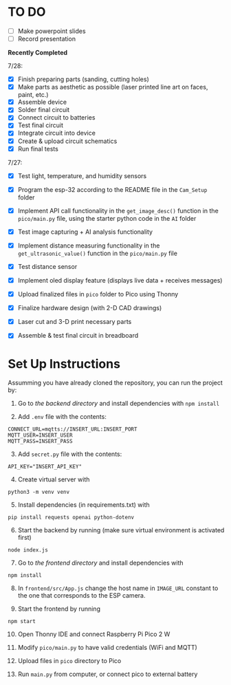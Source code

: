 # TO DO

- [ ] Make powerpoint slides
- [ ] Record presentation

**Recently Completed**

7/28:
- [X] Finish preparing parts (sanding, cutting holes)
- [X] Make parts as aesthetic as possible (laser printed line art on faces, paint, etc.)
- [X] Assemble device
- [X] Solder final circuit
- [X] Connect circuit to batteries
- [X] Test final circuit
- [X] Integrate circuit into device
- [X] Create & upload circuit schematics
- [X] Run final tests

7/27:
- [X] Test light, temperature, and humidity sensors
- [X] Program the esp-32 according to the README file in the `Cam_Setup` folder
- [X] Implement API call functionality in the `get_image_desc()` function in the `pico/main.py` file, using the starter python code in the `AI` folder
- [X] Test image capturing + AI analysis functionality
- [X] Implement distance measuring functionality in the `get_ultrasonic_value()` function in the `pico/main.py` file
- [X] Test distance sensor
- [X] Implement oled display feature (displays live data + receives messages)
- [X] Upload finalized files in `pico` folder to Pico using Thonny
- [X] Finalize hardware design (with 2-D CAD drawings)
- [X] Laser cut and 3-D print necessary parts
- [X] Assemble & test final circuit in breadboard


# Set Up Instructions

Assumming you have already cloned the repository, you can run the project by:

1. Go to *the backend directory* and install dependencies with `npm install`

2. Add `.env` file with the contents:

```
CONNECT_URL=mqtts://INSERT_URL:INSERT_PORT
MQTT_USER=INSERT_USER
MQTT_PASS=INSERT_PASS
```
3. Add `secret.py` file with the contents:

```
API_KEY="INSERT_API_KEY"
```

4. Create virtual server with 

```
python3 -m venv venv
```

5. Install dependencies (in requirements.txt) with 

```
pip install requests openai python-dotenv
```

6. Start the backend by running (make sure virtual environment is activated first)
```
node index.js
```

7. Go to *the frontend directory* and install dependencies with 
```
npm install
```

8. In `frontend/src/App.js` change the host name in `IMAGE_URL` constant to the one that corresponds to the ESP camera. 

9. Start the frontend by running 
```
npm start
```

10. Open Thonny IDE and connect Raspberry Pi Pico 2 W

11. Modify `pico/main.py` to have valid credentials (WiFi and MQTT)

12. Upload files in `pico` directory to Pico

13. Run `main.py` from computer, or connect pico to external battery


